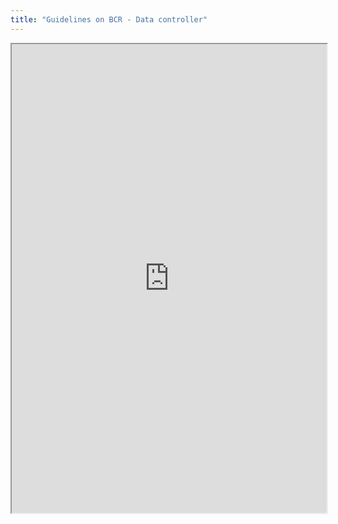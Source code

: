 ```yaml
---
title: "Guidelines on BCR - Data controller"
---
```



<iframe height="750" width="100%" src="https://ewelton.github.io/ktest/wiki.html#Guidelines%20on%20BCR%20-%20Data%20controller"></iframe>
